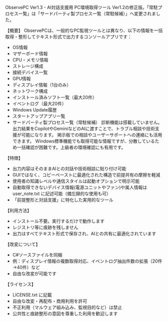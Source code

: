 ObservePC Ver1.3 - AI対話支援用 PC環境取得ツール
Ver1.2の修正版。「常駐プロセス一覧」は「サードパーティ製プロセス一覧（常駐候補）」へ変更されました。

【概要】
ObservePCは、一般的なPC監視ツールとは異なり、以下の情報を一括取得・整形してテキスト形式で出力するコンソールアプリです：
- OS情報
- マザーボード情報
- CPU・メモリ情報
- ストレージ構成
- 接続デバイス一覧
- GPU情報
- ディスプレイ情報（1台のみ）
- ネットワーク構成
- インストール済みソフト一覧（最大20件）
- イベントログ（最大20件）
- Windows Update履歴
- スタートアップアプリ一覧
- サードパーティ製プロセス一覧（常駐候補）
診断機能は搭載していません。出力結果をCopilotやGeminiなどのAIに渡すことで、トラブル相談や技術支援が可能になります。
掲示板での相談やユーザーサポートへの連絡にも活用できます。
Windows標準機能でも取得可能な情報ですが、分散しているため一括確認が困難です。上級者の環境確認にも有用です。

【特徴】
- 出力内容はそのままAIとの対話や技術相談に貼り付け可能
- GUIではなく、コピーペーストに最適化された構造で前提共有の摩擦を軽減
- 使用者の知識レベルや通信スタイルは起動オプションで明示可能
- 自動取得できないデバイス情報(電源ユニットやファン)や属人情報は user_note.txt に記述可能（備忘録的な使用も可）
- 「前提整形と対話支援」に特化した実用的なツール

【利用方法】
- インストール不要。実行するだけで動作します
- レジストリ等に痕跡を残しません
- 出力はすべてテキスト形式で保存され、AIとの共有に最適化されています

【改変について】
- C#ソースファイルを同梱
- 例：ディスプレイ情報の複数取得対応、イベントログ抽出件数の拡張（20件→40件）など
- 自由な改変が可能です

【ライセンス】
- LICENSE.txt に記載
- 自由な改変・再配布・商用利用を許可
- 不正利用（マルウェア組み込み、監視目的など）は禁止
- 公共性と痕跡整形の意図を尊重した利用を歓迎します



